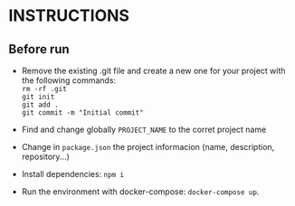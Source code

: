 # INSTRUCTIONS

## Before run

- Remove the existing .git file and create a new one for your project with the following commands:  
`rm -rf .git`  
`git init`  
`git add .`  
`git commit -m "Initial commit"`

- Find and change globally `PROJECT_NAME` to the corret project name

- Change in `package.json` the project informacion (name, description, repository...)

- Install dependencies:  `npm i`

- Run the environment with docker-compose:  `docker-compose up`.
